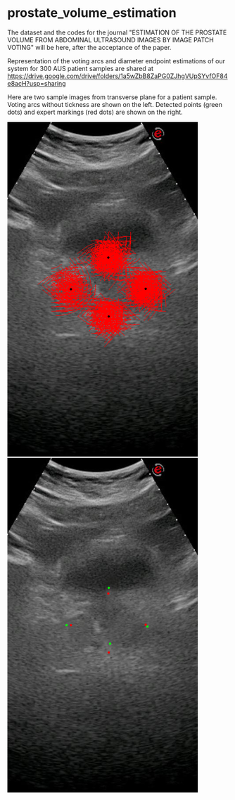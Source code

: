# prostate_volume_estimation

The dataset and the codes for the journal "ESTIMATION OF THE PROSTATE VOLUME FROM ABDOMINAL ULTRASOUND IMAGES BY IMAGE PATCH VOTING" will be here, after the acceptance of the paper.

Representation of the voting arcs and diameter endpoint estimations of our system for 300 AUS patient samples are shared at https://drive.google.com/drive/folders/1a5wZbB8ZaPG0ZJhgVUpSYvfOF84e8acH?usp=sharing

Here are two sample images from transverse plane for a patient sample. Voting arcs without tickness are shown on the left. Detected points (green dots) and expert markings (red dots) are shown on the right.

![](https://github.com/nurbalbayrak/prostate_volume_estimation/blob/main/files/A8.png) ![](https://github.com/nurbalbayrak/prostate_volume_estimation/blob/main/files/A8_2.png)
